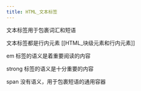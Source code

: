 ```yaml
---
title: HTML_文本标签
---
```

文本标签用于包裹词汇和短语

文本标签都是行内元素 [[HTML_块级元素和行内元素]] 

em 标签的语义是着重要阅读的内容 

strong 标签的语义是十分重要的内容 

span 没有语义，用于包裹短语的通用容器 

